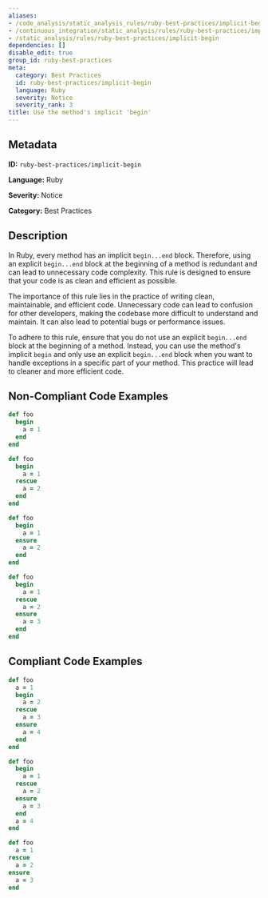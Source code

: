 ```yaml
---
aliases:
- /code_analysis/static_analysis_rules/ruby-best-practices/implicit-begin
- /continuous_integration/static_analysis/rules/ruby-best-practices/implicit-begin
- /static_analysis/rules/ruby-best-practices/implicit-begin
dependencies: []
disable_edit: true
group_id: ruby-best-practices
meta:
  category: Best Practices
  id: ruby-best-practices/implicit-begin
  language: Ruby
  severity: Notice
  severity_rank: 3
title: Use the method's implicit 'begin'
---
```

<!--  SOURCED FROM https://github.com/DataDog/datadog-static-analyzer-rule-docs -->


## Metadata
**ID:** `ruby-best-practices/implicit-begin`

**Language:** Ruby

**Severity:** Notice

**Category:** Best Practices

## Description
In Ruby, every method has an implicit `begin...end` block. Therefore, using an explicit `begin...end` block at the beginning of a method is redundant and can lead to unnecessary code complexity. This rule is designed to ensure that your code is as clean and efficient as possible. 

The importance of this rule lies in the practice of writing clean, maintainable, and efficient code. Unnecessary code can lead to confusion for other developers, making the codebase more difficult to understand and maintain. It can also lead to potential bugs or performance issues.

To adhere to this rule, ensure that you do not use an explicit `begin...end` block at the beginning of a method. Instead, you can use the method's implicit `begin` and only use an explicit `begin...end` block when you want to handle exceptions in a specific part of your method. This practice will lead to cleaner and more efficient code.

## Non-Compliant Code Examples
```ruby
def foo
  begin
    a = 1
  end
end

def foo
  begin
    a = 1
  rescue
    a = 2
  end
end

def foo
  begin
    a = 1
  ensure
    a = 2
  end
end

def foo
  begin
    a = 1
  rescue
    a = 2
  ensure
    a = 3
  end
end

```

## Compliant Code Examples
```ruby
def foo
  a = 1
  begin
    a = 2
  rescue
    a = 3
  ensure
    a = 4
  end
end

def foo
  begin
    a = 1
  rescue
    a = 2
  ensure
    a = 3
  end
  a = 4
end

def foo
  a = 1
rescue
  a = 2
ensure
  a = 3
end

```
